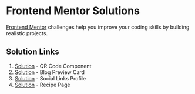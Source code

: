 # Frontend Mentor Solutions
 
[Frontend Mentor](https://www.frontendmentor.io/challenges) challenges help you improve your coding skills by building realistic projects. 

## Solution Links

01. [Solution](https://www.frontendmentor.io/solutions/qr-code-component-scss-0DVzjgxYFi) - QR Code Component
02. [Solution](https://www.frontendmentor.io/solutions/blog-preview-card-html-scss-7NobMfhz2F) - Blog Preview Card
03. [Solution](https://www.frontendmentor.io/solutions/social-links-profile-html-scss-aykKgGgehL) - Social Links Profile
04. [Solution]([Solution](https://www.frontendmentor.io/solutions/social-links-profile-html-scss-aykKgGgehL)) - Recipe Page